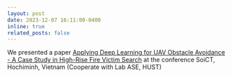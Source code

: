 ```yaml
---
layout: post
date: 2023-12-07 16:11:00-0400
inline: true
related_posts: false
---
```


We presented a paper [Applying Deep Learning for UAV Obstacle Avoidance - A Case Study in High-Rise Fire Victim Search](https://dl.acm.org/doi/10.1145/3628797.3628813) at the conference SoiCT, Hochiminh, Vietnam (Cooperate with Lab ASE, HUST)
